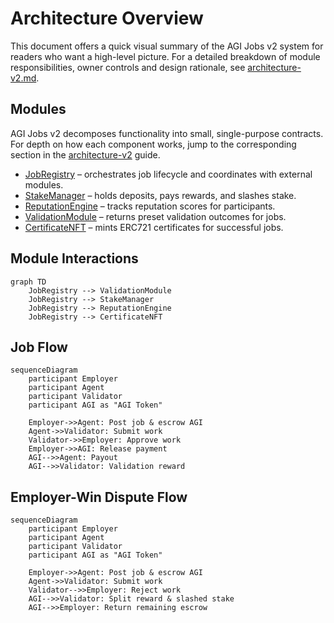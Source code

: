 # Architecture Overview

This document offers a quick visual summary of the AGI Jobs v2 system for
readers who want a high-level picture. For a detailed breakdown of module
responsibilities, owner controls and design rationale, see
[architecture-v2.md](architecture-v2.md).

## Modules

AGI Jobs v2 decomposes functionality into small, single-purpose contracts. For
depth on how each component works, jump to the corresponding section in the
[architecture-v2](architecture-v2.md) guide.

- [JobRegistry](../contracts/JobRegistry.sol) – orchestrates job lifecycle
  and coordinates with external modules.
- [StakeManager](../contracts/StakeManager.sol) – holds deposits, pays
  rewards, and slashes stake.
- [ReputationEngine](../contracts/ReputationEngine.sol) – tracks reputation
  scores for participants.
- [ValidationModule](../contracts/ValidationModule.sol) – returns preset
  validation outcomes for jobs.
- [CertificateNFT](../contracts/CertificateNFT.sol) – mints ERC721
  certificates for successful jobs.

## Module Interactions

```mermaid
graph TD
    JobRegistry --> ValidationModule
    JobRegistry --> StakeManager
    JobRegistry --> ReputationEngine
    JobRegistry --> CertificateNFT
```

## Job Flow

```mermaid
sequenceDiagram
    participant Employer
    participant Agent
    participant Validator
    participant AGI as "AGI Token"

    Employer->>Agent: Post job & escrow AGI
    Agent->>Validator: Submit work
    Validator->>Employer: Approve work
    Employer->>AGI: Release payment
    AGI-->>Agent: Payout
    AGI-->>Validator: Validation reward
```

## Employer-Win Dispute Flow

```mermaid
sequenceDiagram
    participant Employer
    participant Agent
    participant Validator
    participant AGI as "AGI Token"

    Employer->>Agent: Post job & escrow AGI
    Agent->>Validator: Submit work
    Validator-->>Employer: Reject work
    AGI-->>Validator: Split reward & slashed stake
    AGI-->>Employer: Return remaining escrow
```

